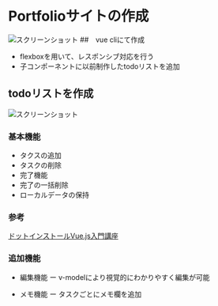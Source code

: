 # Portfolioサイトの作成
![スクリーンショット](https://i.imgur.com/heEJKP5.png)
##　vue cliにて作成

* flexboxを用いて、レスポンシブ対応を行う
* 子コンポーネントに以前制作したtodoリストを追加


## todoリストを作成
![スクリーンショット](https://i.imgur.com/WCNB4ny.png)
### 基本機能

* タクスの追加
* タスクの削除
* 完了機能
* 完了の一括削除
* ローカルデータの保持


### 参考
[ドットインストールVue.js入門講座](https://dotinstall.com/lessons/basic_vuejs_v2)


### 追加機能

* 編集機能 ー v-modelにより視覚的にわかりやすく編集が可能

* メモ機能 ー タスクごとにメモ欄を追加
